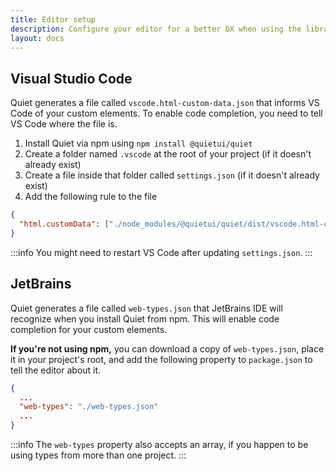 ```yaml
---
title: Editor setup
description: Configure your editor for a better DX when using the library.
layout: docs
---
```


## Visual Studio Code

Quiet generates a file called `vscode.html-custom-data.json` that informs VS Code of your custom elements. To enable code completion, you need to tell VS Code where the file is.

1. Install Quiet via npm using `npm install @quietui/quiet`
2. Create a folder named `.vscode` at the root of your project (if it doesn't already exist)
3. Create a file inside that folder called `settings.json` (if it doesn't already exist)
4. Add the following rule to the file

```json
{
  "html.customData": ["./node_modules/@quietui/quiet/dist/vscode.html-custom-data.json"]
}
```

:::info
You might need to restart VS Code after updating `settings.json`.
:::


## JetBrains

Quiet generates a file called `web-types.json` that JetBrains IDE will recognize when you install Quiet from npm. This will enable code completion for your custom elements.

**If you're not using npm,** you can download a copy of `web-types.json`, place it in your project's root, and add the following property to `package.json` to tell the editor about it.

```json
{
  ...
  "web-types": "./web-types.json"
  ...
}
```

:::info
The `web-types` property also accepts an array, if you happen to be using types from more than one project.
:::
